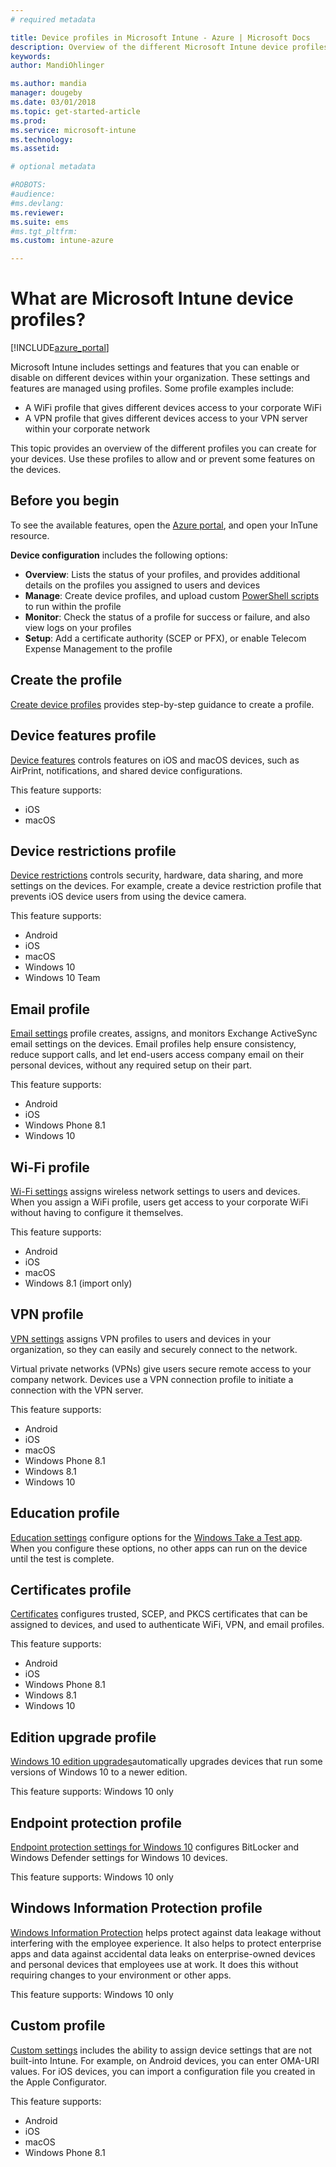 ```yaml
---
# required metadata

title: Device profiles in Microsoft Intune - Azure | Microsoft Docs
description: Overview of the different Microsoft Intune device profiles, including features, restrictions, email, wifi, VPN, education, certificates, upgrade Windows 10, BitLocker and Windows defender, Windows Information Protection, and custom device configuration settings in the Azure portal. Use these profile to manage and protect data and devices in your company.
keywords:
author: MandiOhlinger

ms.author: mandia
manager: dougeby
ms.date: 03/01/2018
ms.topic: get-started-article
ms.prod:
ms.service: microsoft-intune
ms.technology:
ms.assetid:

# optional metadata

#ROBOTS:
#audience:
#ms.devlang:
ms.reviewer:
ms.suite: ems
#ms.tgt_pltfrm:
ms.custom: intune-azure

---
```


# What are Microsoft Intune device profiles?

[!INCLUDE[azure_portal](./includes/azure_portal.md)]

Microsoft Intune includes settings and features that you can enable or disable on different devices within your organization. These settings and features are managed using profiles. Some profile examples include: 

- A WiFi profile that gives different devices access to your corporate WiFi
- A VPN profile that gives different devices access to your VPN server within your corporate network

This topic provides an overview of the different profiles you can create for your devices. Use these profiles to allow and or prevent some features on the devices.

## Before you begin
To see the available features, open the [Azure portal](https://portal.azure.com), and open your InTune resource. 

**Device configuration** includes the following options:

- **Overview**: Lists the status of your profiles, and provides additional details on the profiles you assigned to users and devices
- **Manage**: Create device profiles, and upload custom [PowerShell scripts](intune-management-extension.md) to run within the profile
- **Monitor**: Check the status of a profile for success or failure, and also view logs on your profiles
- **Setup**: Add a certificate authority (SCEP or PFX), or enable Telecom Expense Management to the profile

## Create the profile

[Create device profiles](device-profile-create.md) provides step-by-step guidance to create a profile. 

## Device features profile

[Device features](device-features-configure.md) controls features on iOS and macOS devices, such as AirPrint, notifications, and shared device configurations.

This feature supports:  
- iOS 
- macOS

## Device restrictions profile
[Device restrictions](device-restrictions-configure.md) controls security, hardware, data sharing, and more settings on the devices. For example, create a device restriction profile that prevents iOS device users from using the device camera. 

This feature supports: 

- Android
- iOS
- macOS
- Windows 10
- Windows 10 Team

## Email profile
[Email settings](email-settings-configure.md) profile creates, assigns, and monitors Exchange ActiveSync email settings on the devices. Email profiles help ensure consistency, reduce support calls, and let end-users access company email on their personal devices, without any required setup on their part. 

This feature supports: 

- Android
- iOS
- Windows Phone 8.1
- Windows 10

## Wi-Fi profile
[Wi-Fi settings](wi-fi-settings-configure.md) assigns wireless network settings to users and devices. When you assign a WiFi profile, users get access to your corporate WiFi without having to configure it themselves. 

This feature supports: 

- Android
- iOS
- macOS
- Windows 8.1 (import only)

## VPN profile
[VPN settings](vpn-settings-configure.md) assigns VPN profiles to users and devices in your organization, so they can easily and securely connect to the network. 

Virtual private networks (VPNs) give users secure remote access to your company network. Devices use a VPN connection profile to initiate a connection with the VPN server. 

This feature supports: 

- Android
- iOS
- macOS
- Windows Phone 8.1
- Windows 8.1
- Windows 10

## Education profile
[Education settings](education-settings-configure.md) configure options for the [Windows Take a Test app](https://education.microsoft.com/gettrained/win10takeatest). When you configure these options, no other apps can run on the device until the test is complete.

## Certificates profile
[Certificates](certificates-configure.md) configures trusted, SCEP, and PKCS certificates that can be assigned to devices, and used to authenticate WiFi, VPN, and email profiles.

This feature supports: 

- Android
- iOS
- Windows Phone 8.1
- Windows 8.1
- Windows 10

## Edition upgrade profile
[Windows 10 edition upgrades](edition-upgrade-configure-windows-10.md)automatically upgrades devices that run some versions of Windows 10 to a newer edition.

This feature supports: Windows 10 only

## Endpoint protection profile
[Endpoint protection settings for Windows 10](endpoint-protection-windows-10.md) configures BitLocker and Windows Defender settings for Windows 10 devices.

This feature supports: Windows 10 only

## Windows Information Protection profile
[Windows Information Protection](windows-information-protection-configure.md) helps protect against data leakage without interfering with the employee experience. It also helps to protect enterprise apps and data against accidental data leaks on enterprise-owned devices and personal devices that employees use at work. It does this without requiring changes to your environment or other apps.

This feature supports: Windows 10 only

## Custom profile
[Custom settings](custom-settings-configure.md) includes the ability to assign device settings that are not built-into Intune. For example, on Android devices, you can enter OMA-URI values. For iOS devices, you can import a configuration file you created in the Apple Configurator. 

This feature supports: 

- Android
- iOS
- macOS
- Windows Phone 8.1